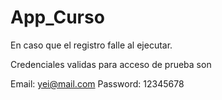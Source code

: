 # App_Curso
En caso que el registro falle al ejecutar.

Credenciales validas para acceso de prueba son 

Email: yei@mail.com
Password: 12345678
